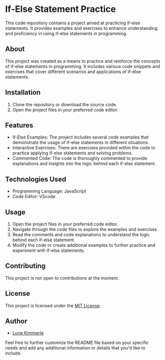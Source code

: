 # If-Else Statement Practice

This code repository contains a project aimed at practicing if-else statements. It provides examples and exercises to enhance understanding and proficiency in using if-else statements in programming.

## About

This project was created as a means to practice and reinforce the concepts of if-else statements in programming. It includes various code snippets and exercises that cover different scenarios and applications of if-else statements.

## Installation

1. Clone the repository or download the source code.
2. Open the project files in your preferred code editor.

## Features

- If-Else Examples: The project includes several code examples that demonstrate the usage of if-else statements in different situations.
- Interactive Exercises: There are exercises provided within the code to practice applying if-else statements and solving problems.
- Commented Code: The code is thoroughly commented to provide explanations and insights into the logic behind each if-else statement.

## Technologies Used

- Programming Language: JavaScript
- Code Editor: VScode

## Usage

1. Open the project files in your preferred code editor.
2. Navigate through the code files to explore the examples and exercises.
3. Read the comments and code explanations to understand the logic behind each if-else statement.
4. Modify the code or create additional examples to further practice and experiment with if-else statements.

## Contributing

This project is not open to contributions at the moment.

## License

This project is licensed under the [MIT License](LICENSE).

## Author

- [Lurie Kimmerle](https://github.com/your-github-username)

Feel free to further customize the README file based on your specific needs and add any additional information or details that you'd like to include.
